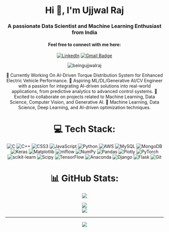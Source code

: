 <h1 align="center">Hi 👋, I'm Ujjwal Raj</h1>
<h3 align="center">A passionate Data Scientist and Machine Learning Enthusiast from India</h3>


<h4 align="center">Feel free to connect with me here:</h4>


<div align="center">

[![LinkedIn](https://img.shields.io/badge/LinkedIn-%230077B5.svg?logo=linkedin&logoColor=white)](https://linkedin.com/in/https://www.linkedin.com/in/beingujjwalraj/) [![Gmail Badge](https://img.shields.io/badge/gmail-181825?style=for-the-badge&logo=gmail&logoColor=EA4335&link=mailto:ujjwalrajbgis@gmail.com)](mailto:ujjwalrajbgis@gmail.com)
<p align="center"> <img src="https://komarev.com/ghpvc/?username=beingujjwalraj&label=Profile%20views&color=0e75b6&style=flat" alt="beingujjwalraj" /> </p>

🚀 Currently Working On AI-Driven Torque Distribution System for Enhanced Electric Vehicle Performance.
🌟 Aspiring ML/DL/Generative AI/CV Engineer with a passion for integrating AI-driven solutions into real-world applications, from predictive analytics to advanced control systems.
🤝 Excited to collaborate on projects related to Machine Learning, Data Science, Computer Vision, and Generative AI.
💬 Machine Learning, Data Science, Deep Learning, and AI-driven optimization techniques.

# 💻 Tech Stack:
![C](https://img.shields.io/badge/c-%2300599C.svg?style=for-the-badge&logo=c&logoColor=white) ![C++](https://img.shields.io/badge/c++-%2300599C.svg?style=for-the-badge&logo=c%2B%2B&logoColor=white) ![CSS3](https://img.shields.io/badge/css3-%231572B6.svg?style=for-the-badge&logo=css3&logoColor=white) ![JavaScript](https://img.shields.io/badge/javascript-%23323330.svg?style=for-the-badge&logo=javascript&logoColor=%23F7DF1E) ![Python](https://img.shields.io/badge/python-3670A0?style=for-the-badge&logo=python&logoColor=ffdd54) ![AWS](https://img.shields.io/badge/AWS-%23FF9900.svg?style=for-the-badge&logo=amazon-aws&logoColor=white) ![MySQL](https://img.shields.io/badge/mysql-4479A1.svg?style=for-the-badge&logo=mysql&logoColor=white) ![MongoDB](https://img.shields.io/badge/MongoDB-%234ea94b.svg?style=for-the-badge&logo=mongodb&logoColor=white) ![Keras](https://img.shields.io/badge/Keras-%23D00000.svg?style=for-the-badge&logo=Keras&logoColor=white) ![Matplotlib](https://img.shields.io/badge/Matplotlib-%23ffffff.svg?style=for-the-badge&logo=Matplotlib&logoColor=black) ![mlflow](https://img.shields.io/badge/mlflow-%23d9ead3.svg?style=for-the-badge&logo=numpy&logoColor=blue) ![NumPy](https://img.shields.io/badge/numpy-%23013243.svg?style=for-the-badge&logo=numpy&logoColor=white) ![Pandas](https://img.shields.io/badge/pandas-%23150458.svg?style=for-the-badge&logo=pandas&logoColor=white) ![Plotly](https://img.shields.io/badge/Plotly-%233F4F75.svg?style=for-the-badge&logo=plotly&logoColor=white) ![PyTorch](https://img.shields.io/badge/PyTorch-%23EE4C2C.svg?style=for-the-badge&logo=PyTorch&logoColor=white) ![scikit-learn](https://img.shields.io/badge/scikit--learn-%23F7931E.svg?style=for-the-badge&logo=scikit-learn&logoColor=white) ![Scipy](https://img.shields.io/badge/SciPy-%230C55A5.svg?style=for-the-badge&logo=scipy&logoColor=%white) ![TensorFlow](https://img.shields.io/badge/TensorFlow-%23FF6F00.svg?style=for-the-badge&logo=TensorFlow&logoColor=white) ![Anaconda](https://img.shields.io/badge/Anaconda-%2344A833.svg?style=for-the-badge&logo=anaconda&logoColor=white) ![Django](https://img.shields.io/badge/django-%23092E20.svg?style=for-the-badge&logo=django&logoColor=white) ![Flask](https://img.shields.io/badge/flask-%23000.svg?style=for-the-badge&logo=flask&logoColor=white) ![Git](https://img.shields.io/badge/git-%23F05033.svg?style=for-the-badge&logo=git&logoColor=white)

# 📊 GitHub Stats:
![](https://github-readme-stats.vercel.app/api?username=beingujjwalraj&theme=codeSTACKr&hide_border=false&include_all_commits=false&count_private=false)<br/>

![](https://github-readme-streak-stats.herokuapp.com/?user=beingujjwalraj&theme=codeSTACKr&hide_border=false)<br/>
![](https://github-readme-stats.vercel.app/api/top-langs/?username=beingujjwalraj&theme=codeSTACKr&hide_border=false&include_all_commits=false&count_private=false&layout=compact)

---
[![](https://visitcount.itsvg.in/api?id=beingujjwalraj&icon=0&color=0)](https://visitcount.itsvg.in)

<!-- Proudly created with GPRM ( https://gprm.itsvg.in ) -->


<!--<p>&nbsp;<img align="left" src="https://github-readme-stats.vercel.app/api?username=beingujjwalraj&show_icons=true&locale=en" alt="beingujjwalraj" /></p>
<p><img align="right" src="https://github-readme-streak-stats.herokuapp.com/?user=beingujjwalraj&" alt="beingujjwalraj" /></p><br/>
<p><img align="center" src="https://github-readme-stats.vercel.app/api/top-langs?username=beingujjwalraj&show_icons=true&locale=en&layout=compact" alt="beingujjwalraj" /></p>-->


